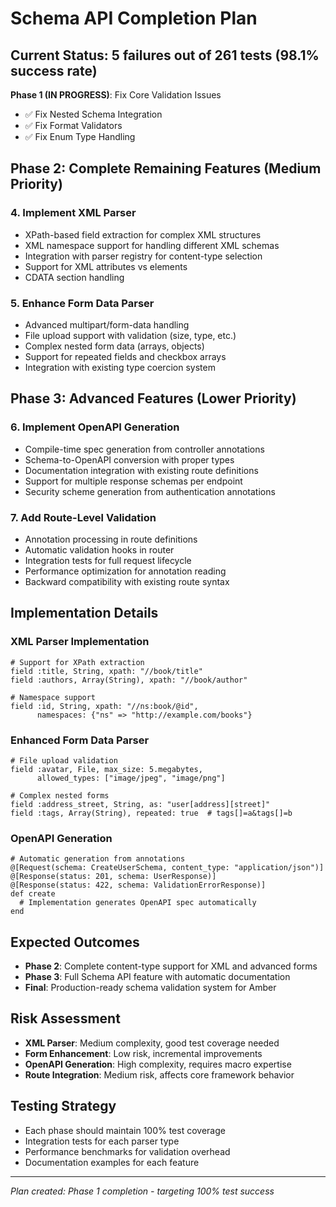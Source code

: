 # Schema API Completion Plan

## Current Status: 5 failures out of 261 tests (98.1% success rate)

**Phase 1 (IN PROGRESS)**: Fix Core Validation Issues
- ✅ Fix Nested Schema Integration
- ✅ Fix Format Validators  
- ✅ Fix Enum Type Handling

## Phase 2: Complete Remaining Features (Medium Priority)

### 4. Implement XML Parser
- XPath-based field extraction for complex XML structures
- XML namespace support for handling different XML schemas
- Integration with parser registry for content-type selection
- Support for XML attributes vs elements
- CDATA section handling

### 5. Enhance Form Data Parser
- Advanced multipart/form-data handling
- File upload support with validation (size, type, etc.)
- Complex nested form data (arrays, objects)
- Support for repeated fields and checkbox arrays
- Integration with existing type coercion system

## Phase 3: Advanced Features (Lower Priority)

### 6. Implement OpenAPI Generation
- Compile-time spec generation from controller annotations
- Schema-to-OpenAPI conversion with proper types
- Documentation integration with existing route definitions
- Support for multiple response schemas per endpoint
- Security scheme generation from authentication annotations

### 7. Add Route-Level Validation
- Annotation processing in route definitions
- Automatic validation hooks in router
- Integration tests for full request lifecycle
- Performance optimization for annotation reading
- Backward compatibility with existing route syntax

## Implementation Details

### XML Parser Implementation
```crystal
# Support for XPath extraction
field :title, String, xpath: "//book/title"
field :authors, Array(String), xpath: "//book/author"

# Namespace support
field :id, String, xpath: "//ns:book/@id", 
      namespaces: {"ns" => "http://example.com/books"}
```

### Enhanced Form Data Parser
```crystal
# File upload validation
field :avatar, File, max_size: 5.megabytes, 
      allowed_types: ["image/jpeg", "image/png"]

# Complex nested forms
field :address_street, String, as: "user[address][street]"
field :tags, Array(String), repeated: true  # tags[]=a&tags[]=b
```

### OpenAPI Generation
```crystal
# Automatic generation from annotations
@[Request(schema: CreateUserSchema, content_type: "application/json")]
@[Response(status: 201, schema: UserResponse)]
@[Response(status: 422, schema: ValidationErrorResponse)]
def create
  # Implementation generates OpenAPI spec automatically
end
```

## Expected Outcomes
- **Phase 2**: Complete content-type support for XML and advanced forms
- **Phase 3**: Full Schema API feature with automatic documentation
- **Final**: Production-ready schema validation system for Amber

## Risk Assessment
- **XML Parser**: Medium complexity, good test coverage needed
- **Form Enhancement**: Low risk, incremental improvements
- **OpenAPI Generation**: High complexity, requires macro expertise
- **Route Integration**: Medium risk, affects core framework behavior

## Testing Strategy
- Each phase should maintain 100% test coverage
- Integration tests for each parser type
- Performance benchmarks for validation overhead
- Documentation examples for each feature

---
*Plan created: Phase 1 completion - targeting 100% test success*